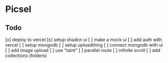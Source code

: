 # Picsel

## Todo

[x] deploy to vercel
[x] setup shadcn ui
[ ] make a mock ui
[ ] add auth with vercel
[ ] setup mongodb
[ ] setup uploadthing
[ ] connect mongodb with ui
[ ] add image upload
[ ] use "taint"
[ ] parallel route
[ ] infinite scroll
[ ] add collections (folders)